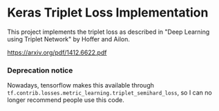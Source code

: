 # Keras Triplet Loss Implementation

This project implements the triplet loss as described in "Deep Learning using Triplet Network" by Hoffer and Ailon.

https://arxiv.org/pdf/1412.6622.pdf

### Deprecation notice
Nowadays, tensorflow makes this available through `tf.contrib.losses.metric_learning.triplet_semihard_loss`, so I can no longer recommend people use this code.
